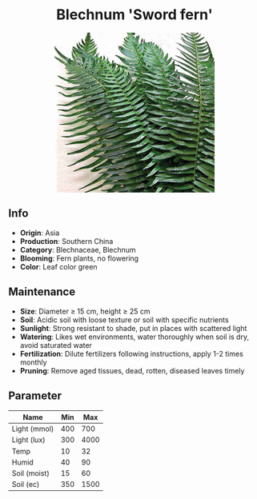 <h1 align='center'>Blechnum 'Sword fern'</h1>
<p align="center">
    <img 
        align='center'
        width='320'
        src="../images/blechnum sword fern.png" 
        alt='Blechnum 'Sword fern'' />
</p>

## Info

 - **Origin**: Asia
 - **Production**: Southern China
 - **Category**: Blechnaceae, Blechnum
 - **Blooming**: Fern plants, no flowering
 - **Color**: Leaf color green

## Maintenance

 - **Size**: Diameter ≥ 15 cm, height ≥ 25 cm
 - **Soil**: Acidic soil with loose texture or soil with specific nutrients
 - **Sunlight**: Strong resistant to shade, put in places with scattered light
 - **Watering**: Likes wet environments, water thoroughly when soil is dry, avoid saturated water
 - **Fertilization**: Dilute fertilizers following instructions, apply 1-2 times monthly
 - **Pruning**: Remove aged tissues, dead, rotten, diseased leaves timely

## Parameter

| Name         | Min  | Max   |
|--------------|------|-------|
| Light (mmol) | 400 | 700  |
| Light (lux)  | 300 | 4000 |
| Temp         | 10    | 32    |
| Humid        | 40   | 90    |
| Soil (moist) | 15   | 60    |
| Soil (ec)    | 350  | 1500  |